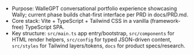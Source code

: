 - Purpose: WalleGPT conversational portfolio experience showcasing Wally; current phase builds chat-first interface per PRD in docs/PRD.md.
- Core stack: Vite + TypeScript + Tailwind CSS in a vanilla (framework-free) TypeScript SPA.
- Key structure: `src/main.ts` app entry/bootstrap, `src/components` for HTML render helpers, `src/config` for typed JSON-driven content, `src/styles` for Tailwind layers/tokens, `docs` for product specs/research.